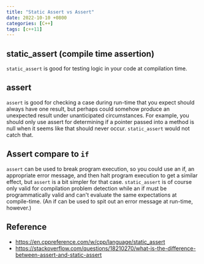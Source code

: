 ```yaml
---
title: "Static Assert vs Assert"
date: 2022-10-10 +0800
categories: [C++]
tags: [c++11]
---
```


## static_assert (compile time assertion)
`static_assert` is good for testing logic in your code at compilation time.
## assert
`assert` is good for checking a case during run-time that you expect should always have one result, but perhaps could somehow produce an unexpected result under unanticipated circumstances.  For example, you should only use assert for determining if a pointer passed into a method is null when it seems like that should never occur. `static_assert` would not catch that.

## Assert compare to `if`
`assert` can be used to break program execution, so you could use an if, an appropriate error message, and then halt program execution to get a similar effect, but `assert` is a bit simpler for that case. `static_assert` is of course only valid for compilation problem detection while an if must be programmatically valid and can't evaluate the same expectations at compile-time. (An if can be used to spit out an error message at run-time, however.)

## Reference 
- https://en.cppreference.com/w/cpp/language/static_assert
- https://stackoverflow.com/questions/18210270/what-is-the-difference-between-assert-and-static-assert